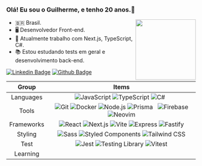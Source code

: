 ### Olá! Eu sou o Guilherme, e tenho 20 anos.👋

<img align="right" height="160em" src="https://github-readme-stats.vercel.app/api?username=Guilherme-Santos08&show_icons=true&theme=dracula&include_all_commits=true&count_private=true"/>

-  🇧🇷 Brasil.
-  🖥️ Desenvolvedor Front-end.
-  💼 Atualmente trabalho com Next.js, TypeScript, C#.
-  📚 Estou estudando tests em geral e desenvolvimento back-end.


[![Linkedin Badge](https://img.shields.io/badge/-LinkedIn-blue?style=flat-square&logo=Linkedin&logoColor=white&link=https://www.linkedin.com/in/guilherme-ribeiro08/)](https://www.linkedin.com/in/guilherme-ribeiro08)
[![Github Badge](https://img.shields.io/badge/-Github-000?style=flat-square&logo=Github&logoColor=white&link=https://https://github.com/Guilherme-Santos08/)](https://github.com/Guilherme-Santos08)

| Group | Items |
| :---: | :---: |
| Languages | ![JavaScript](https://img.shields.io/badge/-JavaScript-22272e?logo=javascript) ![TypeScript](https://img.shields.io/badge/-TypeScript-22272e?logo=typescript) ![C#](https://img.shields.io/badge/-Csharp-22272e?logo=csharp) &nbsp; |
| Tools | ![Git](https://img.shields.io/badge/-Git-22272e?logo=git) ![Docker](https://img.shields.io/badge/-Docker-22272e?logo=docker) ![Node.js](https://img.shields.io/badge/-Node.js-22272e?logo=node.js) ![Prisma](https://img.shields.io/badge/-Prisma-22272e?logo=prisma) &nbsp; ![Firebase](https://img.shields.io/badge/-Firebase-22272e?logo=firebase) ![Neovim](https://img.shields.io/badge/-NeoVim-22272e?logo=neovim) |
| Frameworks | ![React](https://img.shields.io/badge/-React-22272e?logo=react) ![Next.js](https://img.shields.io/badge/-Next.js-22272e?logo=next.js) ![Vite](https://img.shields.io/badge/-Vite-22272e?logo=vite) ![Express](https://img.shields.io/badge/-Express-22272e?logo=express) ![Fastify](https://img.shields.io/badge/-Fastify-22272e?logo=fastify) |
| Styling | ![Sass](https://img.shields.io/badge/-Sass-22272e?logo=sass) ![Styled Components](https://img.shields.io/badge/-Styled%20Components-22272e?logo=styled-components) ![Tailwind CSS](https://img.shields.io/badge/-Tailwind%20CSS-22272e?logo=tailwind-css) |
| Test | ![Jest](https://img.shields.io/badge/-Jest-22272e?logo=jest) ![Testing Library](https://img.shields.io/badge/-Testing%20Library-22272e?logo=testing-library) ![Vitest](https://img.shields.io/badge/-Vitest-22272e?logo=vitest) |
| Learning | &nbsp; |

<!--
![Snake animation](https://github.com/Guilherme-Santos08/guilherme-Santos08/blob/output/github-contribution-grid-snake.svg)
-->







<!--
![Snake animation](https://github.com/guilherme-Santos08/guilherme-santos08/blob/output/github-contribution-grid-snake.svg)
![Snake animation](https://github.com/Guilherme-Santos08/guilherme-Santos08/blob/output/github-contribution-grid-snake.svg)

Guilherme-Santos08/guilherme-Santos08


<p align="center">
  <img align="center" src="https://github-readme-stats.vercel.app/api?username=Guilherme-Santos08&show_icons=true&theme=dracula"> 
</p>



  
    ![Snake animation](https://github.com/rafaballerini/rafaballerini/blob/output/github-contribution-grid-snake.svg)
<p align="center">
  <img align="center" src="https://github-readme-stats.vercel.app/api/top-langs/?username=Guilherme-Santos08&layout=compact&theme=dracula"> 
</p>

<p align = "center">
  <a href="https://github.com/felipesantos10"><img src="https://github-readme-stats.vercel.app/api?username=Guilherme-Santos08&show_icons=true&theme=dracula&include_all_commits=true&count_private=true" alt="Guilherme-Santos08"/></a>
  <a href="https://github.com/Guilherme-Santos08"><img src="https://github-readme-stats.vercel.app/api/top-langs/?username=Guilherme-Santos08&layout=compact&theme=dracula"/></a> 
</p> 
  



:man_student: Acabei o ensino médio, em 2021 pretendo cursar análise e desenvolvimento de sistemas

**Guilherme-Santos08/Guilherme-Santos08** is a ✨ _special_ ✨ repository because its `README.md` (this file) appears on your GitHub profile.
Here are some ideas to get you started:
[![card](https://github-readme-stats.vercel.app/api?username=guilherme-santos08&theme=dracula)](https://github.com/iuricode/)
- 🔭 I’m currently working on ...
- 🌱 I’m currently learning ...
- 👯 I’m looking to collaborate on ...
- 🤔 I’m looking for help with ...
- 💬 Ask me about ...
- 📫 How to reach me: ...
- 😄 Pronouns: ...
- ⚡ Fun fact: ...

-  📜 Estou desenvolvendor meu site [Site](https://dzscript.netlify.app/index.html)
-  

-->
